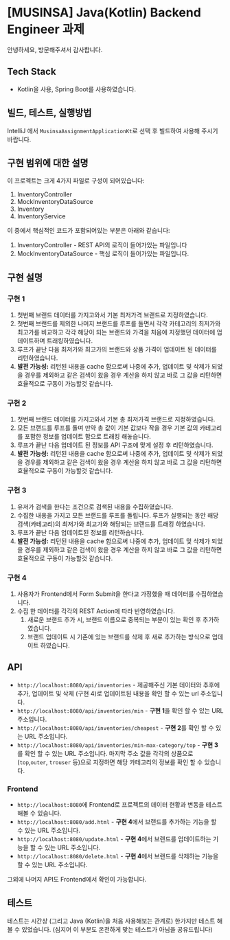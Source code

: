 # [MUSINSA] Java(Kotlin) Backend Engineer 과제

안녕하세요, 방문해주셔서 감사합니다. 

## Tech Stack
- Kotlin을 사용, Spring Boot를 사용하였습니다.

## 빌드, 테스트, 실행방법
IntelliJ 에서 `MusinsaAssignmentApplicationKt`로 선택 후 빌드하여 사용해 주시기 바랍니다.

## 구현 범위에 대한 설명
이 프로젝트는 크게 4가지 파일로 구성이 되어있습니다:
1. InventoryController
2. MockInventoryDataSource
3. Inventory
4. InventoryService

이 중에서 핵심적인 코드가 포함되어있는 부분은 아래와 같습니다:
1. InventoryController - REST API의 로직이 들어가있는 파일입니다
2. MockInventoryDataSource - 핵심 로직이 들어가있는 파일입니다.

## 구현 설명
### 구현 1
1. 첫번째 브랜드 데이터를 가지고와서 기본 최저가격 브랜드로 지정하였습니다.
2. 첫번째 브랜드를 제외한 나머지 브랜드를 루프를 돌면서 각각 카테고리의 최저가와 최고가를 비교하고 각각 해당이 되는 브랜드와 가격을 처음에 지정했던 데이터에 업데이트하며 트래킹하였습니다.
3. 루프가 끝난 다음 최저가와 최고가의 브랜드와 상품 가격이 업데이트 된 데이터를 리턴하였습니다.
4. **발전 가능성:** 리턴된 내용을 cache 함으로써 나중에 추가, 업데이트 및 삭제가 되었을 경우를 제외하고 같은 검색이 왔을 경우 계산을 하지 않고 바로 그 값을 리턴하면 효율적으로 구동이 가능할것 같습니다. 

### 구현 2
1. 첫번째 브랜드 데이터를 가지고와서 기본 총 최저가격 브랜드로 지정하였습니다. 
2. 모든 브랜드를 루프를 돌며 만약 총 값이 기본 값보다 작을 경우 기본 값의 카테고리를 포함한 정보를 업데이트 함으로 트래킹 해놓습니다.
3. 루프가 끝난 다음 업데이트 된 정보를 API 구조에 맞게 설정 후 리턴하였습니다.
4. **발전 가능성:** 리턴된 내용을 cache 함으로써 나중에 추가, 업데이트 및 삭제가 되었을 경우를 제외하고 같은 검색이 왔을 경우 계산을 하지 않고 바로 그 값을 리턴하면 효율적으로 구동이 가능할것 같습니다.

### 구현 3
1. 유저가 검색을 한다는 조건으로 검색된 내용을 수집하였습니다.
2. 수집한 내용을 가지고 모든 브랜드를 루프를 돌립니다. 루프가 실행되는 동안 해당 검색(카테고리)의 최저가와 최고가와 해당되는 브랜드를 트래킹 하였습니다.
3. 루프가 끝난 다음 업데이트된 정보를 리턴하습니다.
4. **발전 가능성:** 리턴된 내용을 cache 함으로써 나중에 추가, 업데이트 및 삭제가 되었을 경우를 제외하고 같은 검색이 왔을 경우 계산을 하지 않고 바로 그 값을 리턴하면 효율적으로 구동이 가능할것 같습니다.

### 구현 4
1. 사용자가 Frontend에서 Form Submit을 한다고 가정했을 때 데이터를 수집하였습니다.
2. 수집 한 데이터를 각각의 REST Action에 따라 반영하였습니다.
   1. 새로운 브랜드 추가 시, 브랜드 이름으로 중복되는 부분이 있는 확인 후 추가하였습니다.
   2. 브랜드 업데이트 시 기존에 있는 브랜드를 삭제 후 새로 추가하는 방식으로 업데이트 하였습니다.

## API
- `http://localhost:8080/api/inventories` - 제공해주신 기본 데이터와 추후에 추가, 업데이트 및 삭제 (구현 4)로 업데이트된 내용을 확인 할 수 있는 url 주소입니다.
- `http://localhost:8080/api/inventories/min` - **구현 1**을 확인 할 수 있는 URL 주소입니다.
- `http://localhost:8080/api/inventories/cheapest` - **구현 2**를 확인 할 수 있는 URL 주소입니다.
- `http://localhost:8080/api/inventories/min-max-category/top` - **구현 3**를 확인 할 수 있는 URL 주소입니다. 마지막 주소 값을 각각의 상품으로 (`top`,`outer`, `trouser` 등)으로 지정하면 해당 카테고리의 정보를 확인 할 수 있습니다.

### Frontend
- `http://localhost:8080`에 Frontend로 프로젝트의 데이터 현황과 변동을 테스트 해볼 수 있습니다.
- `http://localhost:8080/add.html` - **구현 4**에서 브랜드를 추가하는 기능을 할 수 있는 URL 주소입니다.
- `http://localhost:8080/update.html` - **구현 4**에서 브랜드를 업데이트하는 기능을 할 수 있는 URL 주소입니다.
- `http://localhost:8080/delete.html` - **구현 4**에서 브랜드를 삭제하는 기능을 할 수 있는 URL 주소입니다.

그외에 나머지 API도 Frontend에서 확인이 가능합니다.

## 테스트
테스트는 시간상 (그리고 Java (Kotlin)을 처음 사용해보는 관계로) 한가지만 테스트 해볼 수 있었습니다. (심지어 이 부분도 온전하게 맞는 테스트가 아님을 공유드립니다)